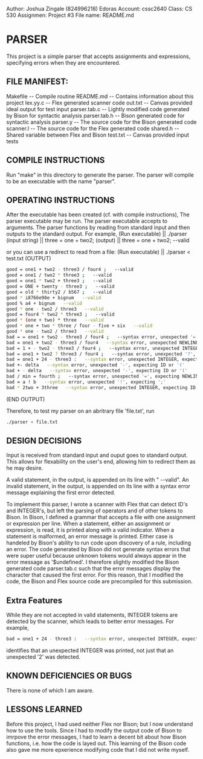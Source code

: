 Author: Joshua Zingale (824996218)
Edoras Account: cssc2640
Class: CS 530
Assignmen: Project #3
File name: README.md

# PARSER
This project is a simple parser that accepts assignments and expressions,
specifying errors when they are encountered.

## FILE MANIFEST:
Makefile -- Compile routine
README.md -- Contains information about this project
lex.yy.c -- Flex generated scanner code
out.txt -- Canvas provided ideal output for test input
parser.tab.c -- Lightly modified code generated by Bison for syntactic analysis
parser.tab.h -- Bison generated code for syntactic analysis
parser.y -- The source code for the Bison generated code
scanner.l -- The source code for the Flex generated code
shared.h -- Shared variable between Flex and Bison
test.txt -- Canvas provided input tests

## COMPILE INSTRUCTIONS
Run "make" in this directory to generate the parser.
The parser will compile to be an executable with the name "parser".

## OPERATING INSTRUCTIONS
After the executable has been created (cf. with compile instructions),
The parser executable may be run. The parser executable accepts to arguments.
The parser functions by reading from standard input and then outputs to the
standard output. For example,
(Run executable) || ./parser 
(input string)   ||  three = one + two2;
(output)         ||  three = one + two2;   --valid

or you can use a redirect to read from a file:
(Run executable) || ./parser < test.txt 
(OUTPUT)
```bash
good = one1 + two2 - three3 / four4 ;   --valid
good = one1 / two2 * three3 ;   --valid
good = one1 * two2 + three3 ;   --valid
good = ONE + twenty - three3 ;   --valid
good = old * thirty2 / b567 ;   --valid
good * i8766e98e + bignum   --valid
good % a4 + bignum   --valid
good * one - two2 / three3   --valid
good = four4 * two2 * three3 ;   --valid
good * (one + two) * three   --valid
good * one + two * three / four - five + six   --valid
good * one - two2 / three3   --valid
bad = = one1 + two2 - three3 / four4 ;   --syntax error, unexpected '=', expecting ID or '('
bad = one1 + two2 - three3 / four4   --syntax error, unexpected NEWLINE, expecting ';'
bad = 1 + - two2 - three3 / four4 ;   --syntax error, unexpected INTEGER, expecting ID or '('
bad = one1 + two2 ? three3 / four4 ;   --syntax error, unexpected '?', expecting ';'
bad = one1 + 24 - three3 :   --syntax error, unexpected INTEGER, expecting ID or '('
bad +- delta   --syntax error, unexpected '-', expecting ID or '('
bad + - delta   --syntax error, unexpected '-', expecting ID or '('
bad / min = fourth ;   --syntax error, unexpected '=', expecting NEWLINE
bad = a ! b   --syntax error, unexpected '!', expecting ';'
bad * 2two + 3three   --syntax error, unexpected INTEGER, expecting ID or '('
```
(END OUTPUT)

Therefore, to test my parser on an abritrary file 'file.txt', run
```bash
./parser < file.txt
```

## DESIGN DECISIONS
Input is received from standard input and ouput goes to standard output.
This allows for flexability on the user's end, allowing him to redirect them
as he may desire.

A valid statement, in the output, is appended on its line with "   --valid".
An invalid statement, in the output, is appended on its line with a syntax error message
explaining the first error detected.

To implement this parser, I wrote a scanner with Flex that can detect ID's and INTEGER's,
but left the parsing of operators and of other tokens to Bison.
In Bison, I defined a grammar that accepts a file with one assignment or expression per line.
When a statement, either an assignment or expression, is read, it is printed along with a valid indicator.
When a statement is malformed, an error message is printed.
Either case is handeled by Bison's ability to run code upon discovery of a rule, including an error.
The code generated by Bison did not generate syntax errors that were super useful
because unknown tokens would always appear in the error message as '$undefined'.
I therefore slightly modified the Bison generated code parser.tab.c such that the error messages
display the character that caused the first error.
For this reason, that I modified the code, the Bison and Flex source code are precompiled for this submission.

## Extra Features
While they are not accepted in valid statements, INTEGER tokens are detected by the scanner,
which leads to better error messages. For example,
```bash
bad = one1 + 24 - three3 :   --syntax error, unexpected INTEGER, expecting ID or '('
```
identifies that an unexpected INTEGER was printed, not just that an unexpected '2' was detected.


## KNOWN DEFICIENCIES OR BUGS
There is none of which I am aware.

## LESSONS LEARNED
Before this project, I had used neither Flex nor Bison; but I now understand how to use the tools.
Since I had to modify the output code of Bison to imrpove the error messages,
I had to learn a decent bit about how Bison functions, i.e. how the code is layed out.
This learning of the Bison code also gave me more epxerience modifying code that I did not write myself.
